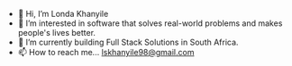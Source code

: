 - 👋 Hi, I’m Londa Khanyile
- 👀 I’m interested in software that solves real-world problems and makes people's lives better.
- 🌱 I’m currently building Full Stack Solutions in South Africa.
- 📫 How to reach me... lskhanyile98@gmail.com


<!---
LondaKhanyile/LondaKhanyile is a ✨ special ✨ repository because its `README.md` (this file) appears on your GitHub profile.
You can click the Preview link to take a look at your changes.
--->

